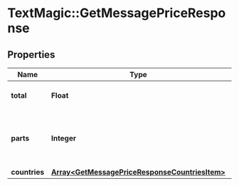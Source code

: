 # TextMagic::GetMessagePriceResponse

## Properties
Name | Type | Description | Notes
------------ | ------------- | ------------- | -------------
**total** | **Float** | Total price of the message. | 
**parts** | **Integer** | Message parts (multiples of 160 characters) count. | 
**countries** | [**Array&lt;GetMessagePriceResponseCountriesItem&gt;**](GetMessagePriceResponseCountriesItem.md) |  | 


